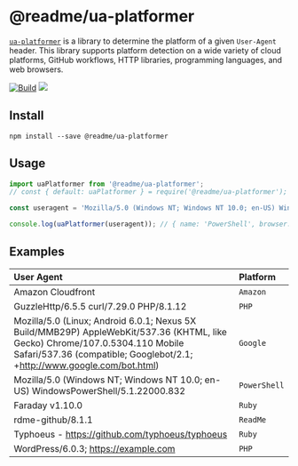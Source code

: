 # @readme/ua-platformer

[`ua-platformer`](https://github.com/readmeio/ua-platformer) is a library to determine the platform of a given `User-Agent` header. This library supports platform detection on a wide variety of cloud platforms, GitHub workflows, HTTP libraries, programming languages, and web browsers.

[![Build](https://github.com/readmeio/ua-platformer/workflows/CI/badge.svg)](https://github.com/readmeio/ua-platformer/) [![](https://img.shields.io/npm/v/@readme/ua-platformer)](https://npm.im/@readme/ua-platformer)

## Install

```
npm install --save @readme/ua-platformer
```

## Usage

```javascript
import uaPlatformer from '@readme/ua-platformer';
// const { default: uaPlatformer } = require('@readme/ua-platformer');

const useragent = 'Mozilla/5.0 (Windows NT; Windows NT 10.0; en-US) WindowsPowerShell/5.1.22000.832'

console.log(uaPlatformer(useragent)); // { name: 'PowerShell', browser: false }
```

## Examples

| User Agent | Platform |
| :--- | :--- |
| Amazon Cloudfront | `Amazon` |
| GuzzleHttp/6.5.5 curl/7.29.0 PHP/8.1.12 | `PHP` |
| Mozilla/5.0 (Linux; Android 6.0.1; Nexus 5X Build/MMB29P) AppleWebKit/537.36 (KHTML, like Gecko) Chrome/107.0.5304.110 Mobile Safari/537.36 (compatible; Googlebot/2.1; +http://www.google.com/bot.html) | `Google` |
| Mozilla/5.0 (Windows NT; Windows NT 10.0; en-US) WindowsPowerShell/5.1.22000.832 | `PowerShell` |
| Faraday v1.10.0 | `Ruby`|
| rdme-github/8.1.1 | `ReadMe` |
| Typhoeus - https://github.com/typhoeus/typhoeus | `Ruby` |
| WordPress/6.0.3; https://example.com | `PHP` |
